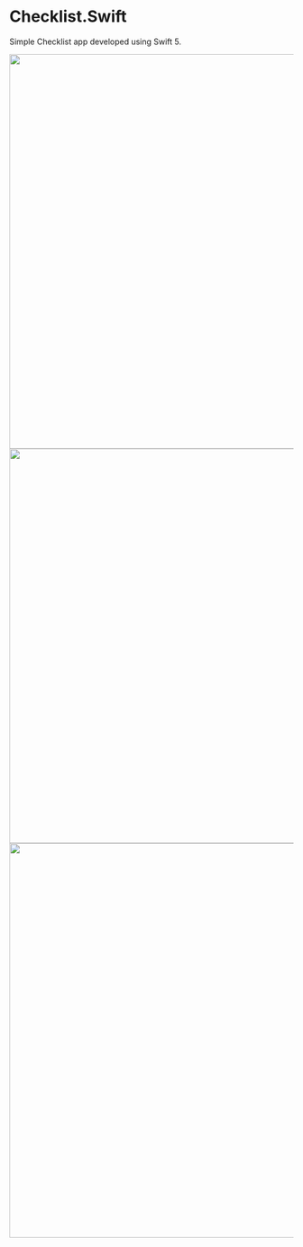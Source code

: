# Checklist.Swift

Simple Checklist app developed using Swift 5. 

<img src="https://i.imgur.com/2b4LJ0q.png" height="700">
<img src="https://i.imgur.com/fbTFEXj.png" height="700">
<img src="https://i.imgur.com/IYxZwmo.png" height="700">
